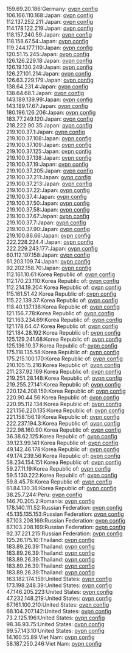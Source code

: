 159.69.20.186:Germany: [ovpn config](vpn/159_69_20_186.ovpn)  
106.166.110.168:Japan: [ovpn config](vpn/106_166_110_168.ovpn)  
112.137.252.211:Japan: [ovpn config](vpn/112_137_252_211.ovpn)  
114.178.122.219:Japan: [ovpn config](vpn/114_178_122_219.ovpn)  
118.157.240.59:Japan: [ovpn config](vpn/118_157_240_59.ovpn)  
118.158.67.54:Japan: [ovpn config](vpn/118_158_67_54.ovpn)  
119.244.177.110:Japan: [ovpn config](vpn/119_244_177_110.ovpn)  
120.51.15.245:Japan: [ovpn config](vpn/120_51_15_245.ovpn)  
126.126.229.18:Japan: [ovpn config](vpn/126_126_229_18.ovpn)  
126.19.130.249:Japan: [ovpn config](vpn/126_19_130_249.ovpn)  
126.27.101.214:Japan: [ovpn config](vpn/126_27_101_214.ovpn)  
126.63.229.179:Japan: [ovpn config](vpn/126_63_229_179.ovpn)  
138.64.231.4:Japan: [ovpn config](vpn/138_64_231_4.ovpn)  
138.64.68.1:Japan: [ovpn config](vpn/138_64_68_1.ovpn)  
143.189.139.99:Japan: [ovpn config](vpn/143_189_139_99.ovpn)  
143.189.17.67:Japan: [ovpn config](vpn/143_189_17_67.ovpn)  
180.196.126.206:Japan: [ovpn config](vpn/180_196_126_206.ovpn)  
183.77.249.120:Japan: [ovpn config](vpn/183_77_249_120.ovpn)  
218.222.90.35:Japan: [ovpn config](vpn/218_222_90_35.ovpn)  
219.100.37.1:Japan: [ovpn config](vpn/219_100_37_1.ovpn)  
219.100.37.108:Japan: [ovpn config](vpn/219_100_37_108.ovpn)  
219.100.37.109:Japan: [ovpn config](vpn/219_100_37_109.ovpn)  
219.100.37.125:Japan: [ovpn config](vpn/219_100_37_125.ovpn)  
219.100.37.138:Japan: [ovpn config](vpn/219_100_37_138.ovpn)  
219.100.37.19:Japan: [ovpn config](vpn/219_100_37_19.ovpn)  
219.100.37.205:Japan: [ovpn config](vpn/219_100_37_205.ovpn)  
219.100.37.211:Japan: [ovpn config](vpn/219_100_37_211.ovpn)  
219.100.37.213:Japan: [ovpn config](vpn/219_100_37_213.ovpn)  
219.100.37.22:Japan: [ovpn config](vpn/219_100_37_22.ovpn)  
219.100.37.4:Japan: [ovpn config](vpn/219_100_37_4.ovpn)  
219.100.37.50:Japan: [ovpn config](vpn/219_100_37_50.ovpn)  
219.100.37.58:Japan: [ovpn config](vpn/219_100_37_58.ovpn)  
219.100.37.67:Japan: [ovpn config](vpn/219_100_37_67.ovpn)  
219.100.37.7:Japan: [ovpn config](vpn/219_100_37_7.ovpn)  
219.100.37.90:Japan: [ovpn config](vpn/219_100_37_90.ovpn)  
219.100.86.66:Japan: [ovpn config](vpn/219_100_86_66.ovpn)  
222.228.224.4:Japan: [ovpn config](vpn/222_228_224_4.ovpn)  
222.229.243.177:Japan: [ovpn config](vpn/222_229_243_177.ovpn)  
60.112.197.158:Japan: [ovpn config](vpn/60_112_197_158.ovpn)  
61.203.109.74:Japan: [ovpn config](vpn/61_203_109_74.ovpn)  
92.202.158.70:Japan: [ovpn config](vpn/92_202_158_70.ovpn)  
112.161.10.61:Korea Republic of: [ovpn config](vpn/112_161_10_61.ovpn)  
112.170.23.110:Korea Republic of: [ovpn config](vpn/112_170_23_110.ovpn)  
112.214.19.204:Korea Republic of: [ovpn config](vpn/112_214_19_204.ovpn)  
115.161.51.42:Korea Republic of: [ovpn config](vpn/115_161_51_42.ovpn)  
115.22.139.37:Korea Republic of: [ovpn config](vpn/115_22_139_37.ovpn)  
118.40.137.138:Korea Republic of: [ovpn config](vpn/118_40_137_138.ovpn)  
121.156.7.78:Korea Republic of: [ovpn config](vpn/121_156_7_78.ovpn)  
121.163.234.69:Korea Republic of: [ovpn config](vpn/121_163_234_69.ovpn)  
121.178.64.47:Korea Republic of: [ovpn config](vpn/121_178_64_47.ovpn)  
121.184.28.192:Korea Republic of: [ovpn config](vpn/121_184_28_192.ovpn)  
125.129.241.68:Korea Republic of: [ovpn config](vpn/125_129_241_68.ovpn)  
125.136.19.37:Korea Republic of: [ovpn config](vpn/125_136_19_37.ovpn)  
175.118.135.58:Korea Republic of: [ovpn config](vpn/175_118_135_58.ovpn)  
175.215.100.170:Korea Republic of: [ovpn config](vpn/175_215_100_170.ovpn)  
210.105.15.216:Korea Republic of: [ovpn config](vpn/210_105_15_216.ovpn)  
211.237.92.169:Korea Republic of: [ovpn config](vpn/211_237_92_169.ovpn)  
219.251.28.148:Korea Republic of: [ovpn config](vpn/219_251_28_148.ovpn)  
219.255.27.141:Korea Republic of: [ovpn config](vpn/219_255_27_141.ovpn)  
220.124.208.159:Korea Republic of: [ovpn config](vpn/220_124_208_159.ovpn)  
220.90.44.56:Korea Republic of: [ovpn config](vpn/220_90_44_56.ovpn)  
220.95.112.134:Korea Republic of: [ovpn config](vpn/220_95_112_134.ovpn)  
221.156.220.135:Korea Republic of: [ovpn config](vpn/221_156_220_135.ovpn)  
221.158.156.19:Korea Republic of: [ovpn config](vpn/221_158_156_19.ovpn)  
222.237.194.3:Korea Republic of: [ovpn config](vpn/222_237_194_3.ovpn)  
222.98.160.90:Korea Republic of: [ovpn config](vpn/222_98_160_90.ovpn)  
36.38.62.125:Korea Republic of: [ovpn config](vpn/36_38_62_125.ovpn)  
39.123.99.141:Korea Republic of: [ovpn config](vpn/39_123_99_141.ovpn)  
49.142.46.178:Korea Republic of: [ovpn config](vpn/49_142_46_178.ovpn)  
49.174.239.56:Korea Republic of: [ovpn config](vpn/49_174_239_56.ovpn)  
58.234.154.151:Korea Republic of: [ovpn config](vpn/58_234_154_151.ovpn)  
59.27.11.19:Korea Republic of: [ovpn config](vpn/59_27_11_19.ovpn)  
59.5.130.222:Korea Republic of: [ovpn config](vpn/59_5_130_222.ovpn)  
59.8.45.78:Korea Republic of: [ovpn config](vpn/59_8_45_78.ovpn)  
61.84.130.36:Korea Republic of: [ovpn config](vpn/61_84_130_36.ovpn)  
38.25.7.244:Peru: [ovpn config](vpn/38_25_7_244.ovpn)  
146.70.205.2:Romania: [ovpn config](vpn/146_70_205_2.ovpn)  
178.140.111.52:Russian Federation: [ovpn config](vpn/178_140_111_52.ovpn)  
45.135.135.153:Russian Federation: [ovpn config](vpn/45_135_135_153.ovpn)  
87.103.208.169:Russian Federation: [ovpn config](vpn/87_103_208_169.ovpn)  
87.103.208.169:Russian Federation: [ovpn config](vpn/87_103_208_169.ovpn)  
92.37.221.215:Russian Federation: [ovpn config](vpn/92_37_221_215.ovpn)  
125.26.175.10:Thailand: [ovpn config](vpn/125_26_175_10.ovpn)  
183.89.26.39:Thailand: [ovpn config](vpn/183_89_26_39.ovpn)  
183.89.26.39:Thailand: [ovpn config](vpn/183_89_26_39.ovpn)  
183.89.26.39:Thailand: [ovpn config](vpn/183_89_26_39.ovpn)  
183.89.26.39:Thailand: [ovpn config](vpn/183_89_26_39.ovpn)  
183.89.26.39:Thailand: [ovpn config](vpn/183_89_26_39.ovpn)  
163.182.174.159:United States: [ovpn config](vpn/163_182_174_159.ovpn)  
173.198.248.39:United States: [ovpn config](vpn/173_198_248_39.ovpn)  
47.146.205.223:United States: [ovpn config](vpn/47_146_205_223.ovpn)  
47.232.148.219:United States: [ovpn config](vpn/47_232_148_219.ovpn)  
67.161.100.210:United States: [ovpn config](vpn/67_161_100_210.ovpn)  
68.104.207.142:United States: [ovpn config](vpn/68_104_207_142.ovpn)  
73.2.125.196:United States: [ovpn config](vpn/73_2_125_196.ovpn)  
98.36.93.75:United States: [ovpn config](vpn/98_36_93_75.ovpn)  
99.57.143.10:United States: [ovpn config](vpn/99_57_143_10.ovpn)  
14.160.55.89:Viet Nam: [ovpn config](vpn/14_160_55_89.ovpn)  
58.187.250.246:Viet Nam: [ovpn config](vpn/58_187_250_246.ovpn)  

